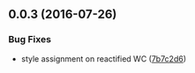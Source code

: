<a name="0.0.3"></a>
## 0.0.3 (2016-07-26)


### Bug Fixes

* style assignment on reactified WC ([7b7c2d6](https://bitbucket.org/atlassian/atlaskit/commits/7b7c2d6))



